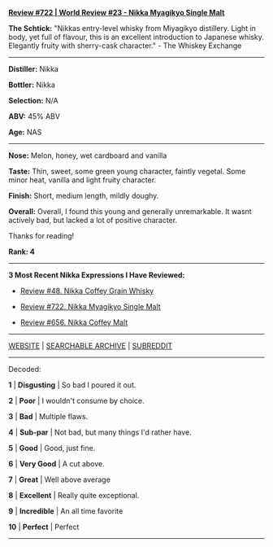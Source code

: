 
[**Review #722 | World Review #23 - Nikka Myagikyo Single Malt**]( https://t8ke.review/review-722-nikka-miyagikyo-single-malt/)

**The Schtick:** "Nikkas entry-level whisky from Miyagikyo distillery. Light in body, yet full of flavour, this is an excellent introduction to Japanese whisky. Elegantly fruity with sherry-cask character." - The Whiskey Exchange

-----

**Distiller:** Nikka

**Bottler:** Nikka

**Selection:** N/A

**ABV:**  45% ABV

**Age:** NAS 

-----

**Nose:**  Melon, honey, wet cardboard and vanilla 

**Taste:** Thin, sweet, some green young character, faintly vegetal. Some minor heat, vanilla and light fruity character.

**Finish:** Short, medium length, mildly doughy. 

**Overall:** Overall, I found this young and generally unremarkable. It wasnt actively bad, but lacked a lot of positive character.

Thanks for reading!

**Rank: 4**

----- 

**3 Most Recent Nikka Expressions I Have Reviewed:** 

- [Review #48. Nikka Coffey Grain Whisky]( https://t8ke.review/review-48-nikka-coffey-grain/) 

- [Review #722. Nikka Myagikyo Single Malt]( https://t8ke.review/review-722-nikka-miyagikyo-single-malt/) 

- [Review #656. Nikka Coffey Malt]( https://t8ke.review/review-656-nikka-coffey-malt/) 

-----

[WEBSITE](https://t8ke.review) | [SEARCHABLE ARCHIVE](https://t8ke.review/review-archive/) | [SUBREDDIT](https://reddit.com/r/t8kereviews)

-----

Decoded:

**1** | **Disgusting** | So bad I poured it out.

**2** | **Poor** | I wouldn't consume by choice.

**3** | **Bad** | Multiple flaws.

**4** | **Sub-par** | Not bad, but many things I'd rather have.

**5** | **Good** | Good, just fine.

**6** | **Very Good** | A cut above.

**7** | **Great** | Well above average

**8** | **Excellent** | Really quite exceptional.

**9** | **Incredible** | An all time favorite

**10** | **Perfect** | Perfect

----

